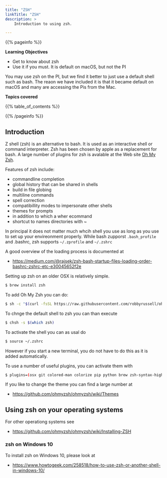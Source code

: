 ```yaml
---
title: "ZSH"
linkTitle: "ZSH"
description: >
    Introduction to using zsh.

---
```



{{% pageinfo %}}

**Learning Objectives**

* Get to know about zsh
* Use it if you must. It is default on macOS, but not the PI
  
You may use zsh on the PI, but we find it better to just use a 
default shell such as bash. The reaon we have included it is that
it became default on macOS and many are accessing the Pis from the 
Mac.

**Topics covered**

{{% table_of_contents %}}

{{% /pageinfo %}}

## Introduction

Z shell (zsh) is an alternative to bash. It is used as an interactive
shell or command interpreter. Zsh has been chosen by apple as a
replacement for bash. A large number of plugins for zsh is avalable at
the Web site [Oh My Zsh](https://ohmyz.sh/).

Features of zsh include:

* commandline completion
* global history that can be shared in shells
* build in file globing
* multiline commands
* spell correction
* compatibillity modes to impersonate other shells
* themes for prompts
* in addition to which a wher ecommand
* shortcut to names directories with ~

In principal it does not matter much whcih shell you use as long as you
use to set up your envireonment properly. While bash zupporst
`.bash_profile` and .bashrc, zsh supports `~/.zprofile` and `~/.zshrc`

A good overview of the loading process is documented at

* <https://medium.com/@rajsek/zsh-bash-startup-files-loading-order-bashrc-zshrc-etc-e30045652f2e>

Setting up zsh on an older OSX is relatively simple.

```bash
$ brew install zsh
```

To add Oh My Zsh you can do:

```bash
$ sh -c "$(curl -fsSL https://raw.githubusercontent.com/robbyrussell/oh-my-zsh/master/tools/install.sh)"
```

To chnge the default shell to zsh you can than execute

```bash
$ chsh -s $(which zsh)
```

To activate the shell you can as usal do 

```bash
$ source ~/.zshrc
```

However if you start a new terminal, you do not have to do this as it is
added automatically.

To use a number of useful plugins, you can activate them with 

```bash
$ plugins=(osx git colored-man colorize pip python brew zsh-syntax-highlighting zsh-autosuggestions)
```

If you like to change the theme you can find a large number at

* <https://github.com/ohmyzsh/ohmyzsh/wiki/Themes>

## Using zsh on your operating systems

For other operationg systems see

* <https://github.com/ohmyzsh/ohmyzsh/wiki/Installing-ZSH>

### zsh on Windows 10

To install zsh on Windows 10, please look at

* <https://www.howtogeek.com/258518/how-to-use-zsh-or-another-shell-in-windows-10/>

